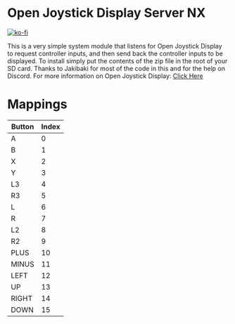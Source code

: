 # Open Joystick Display Server NX
[![ko-fi](https://www.ko-fi.com/img/githubbutton_sm.svg)](https://ko-fi.com/R6R11DV5K)

This is a very simple system module that listens for Open Joystick Display to request controller inputs, and then send back the controller inputs to be displayed. To install simply put the contents of the zip file in the root of your SD card. Thanks to Jakibaki for most of the code in this and for the help on Discord. For more information on Open Joystick Display: [Click Here](https://ojdproject.com/)

# Mappings

| Button | Index |
|--------|-------|
| A      | 0     |
| B      | 1     |
| X      | 2     |
| Y      | 3     |
| L3     | 4     |
| R3     | 5     |
| L      | 6     |
| R      | 7     |
| L2     | 8     |
| R2     | 9     |
| PLUS   | 10    |
| MINUS  | 11    |
| LEFT   | 12    |
| UP     | 13    |
| RIGHT  | 14    |
| DOWN   | 15    |
